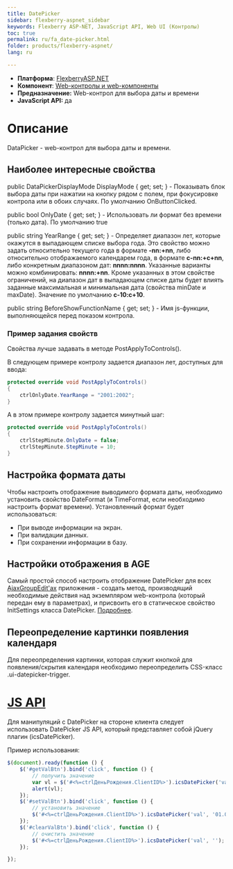 ```yaml
---
title: DatePicker
sidebar: flexberry-aspnet_sidebar
keywords: Flexberry ASP-NET, JavaScript API, Web UI (Контролы)
toc: true
permalink: ru/fa_date-picker.html
folder: products/flexberry-aspnet/
lang: ru

---
```


* **Платформа**: [FlexberryASP.NET](fa_flexberry-asp-net.html)
* **Компонент**: [Web-контролы и web-компоненты](fa_web-controls.html)
* **Предназначение:** Web-контрол для выбора даты и времени
* **JavaScript API:** да 

# Описание

DataPicker - web-контрол для выбора даты и времени.

## Наиболее интересные свойства

public DataPickerDisplayMode DisplayMode { get; set; }  - Показывать блок выбора даты при нажатии на кнопку рядом с полем, при фокусировке контрола или в обоих случаях. По умолчанию OnButtonClicked.

public bool OnlyDate { get; set; }  - Использовать ли формат без времени (только дата). По умолчанию true

public string YearRange { get; set; }  - Определяет диапазон лет, которые окажутся в выпадающем списке выбора года. Это свойство можно задать относительно текущего года в формате **-nn:+nn**, либо относительно отображаемого календарем года, в формате **c-nn:+c+nn**, либо конкретным диапазоном дат: **nnnn:nnnn**. Указанные варианты можно комбинировать: **nnnn:+nn**. Кроме указанных в этом свойстве ограничений, на диапазон дат в выпадающем списке даты будет влиять заданные максимальная и минимальная дата (свойства minDate и maxDate). Значение по умолчанию **c-10:c+10**.

public string BeforeShowFunctionName { get; set; }  - Имя js-функции, выполняющейся перед показом контрола.

### Пример задания свойств

Свойства лучше задавать в методе PostApplyToControls().

В следующем примере контролу задается диапазон лет, доступных для ввода:

```cs
protected override void PostApplyToControls()
{
    ctrlOnlyDate.YearRange = "2001:2002";
}
```

А в этом примере контролу задается минутный шаг:

```cs
protected override void PostApplyToControls()
{
    ctrlStepMinute.OnlyDate = false;
    ctrlStepMinute.StepMinute = 10; 
}
```


## Настройка формата даты

Чтобы настроить отображение выводимого формата даты, необходимо установить свойство DateFormat (и TimeFormat, если необходимо настроить формат времени). Установленный формат будет использоваться:

* При выводе информации на экран.
* При валидации данных.
* При сохранении информации в базу.

## Настройки отображения в AGE

Самый простой способ настроить отображение DatePicker для всех [AjaxGroupEdit'ах](fa_ajax-group-edit.html) приложения - создать метод, производящий необходимые действия над экземпляром web-контрола (который передан ему в параметрах), и присвоить его в статическое свойство InitSettings класса DatePicker. [Подробнее](fa_init-control-settings-delegate.html).


## Переопределение картинки появления календаря

Для переопределения картинки, которая служит кнопкой для появления/скрытия календаря необходимо переопределить CSS-класс .ui-datepicker-trigger.

# [JS API](fa_java-script-a-p-i.html)

Для манипуляций с DatePicker на стороне клиента следует использовать DatePicker JS API, который представляет собой jQuery плагин (icsDatePicker).

Пример использования: 

```javascript
$(document).ready(function () {
    $('#getValBtn').bind('click', function () {
        // получить значение
        var vl = $('#<%=ctrlДеньРождения.ClientID%>').icsDatePicker('val');
        alert(vl);
    });
    $('#setValBtn').bind('click', function () {
        // установить значение
        $('#<%=ctrlДеньРождения.ClientID%>').icsDatePicker('val', '01.01.2010');
    });
    $('#clearValBtn').bind('click', function () {
        // очистить значение
        $('#<%=ctrlДеньРождения.ClientID%>').icsDatePicker('val', '');
    });

});
```
